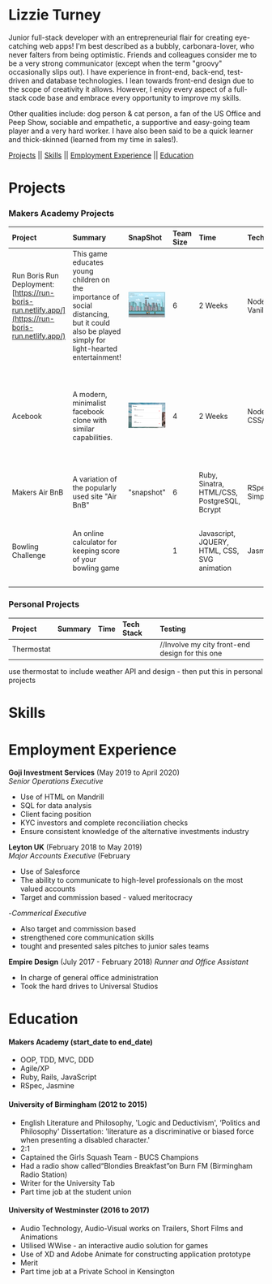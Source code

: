 # Lizzie Turney


Junior full-stack developer with an entrepreneurial flair for creating eye-catching web apps! I'm best described as a bubbly, carbonara-lover, who never falters from being optimistic. Friends and colleagues consider me to be a very strong communicator (except when the term "groovy" occasionally slips out). I have experience in front-end, back-end, test-driven and database technologies. I lean towards front-end design due to the scope of creativity it allows. However, I enjoy every aspect of a full-stack code base and embrace every opportunity to improve my skills.

Other qualities include: dog person & cat person, a fan of the US Office and Peep Show, sociable and empathetic, a supportive and easy-going team player and a very hard worker. I have also been said to be a quick learner and thick-skinned (learned from my time in sales!).

[Projects](#-projects) || [Skills](#-skills) || [Employment Experience](#-employment-experience) || [Education](#-education)


# Projects

### Makers Academy Projects ###
|Project|Summary|SnapShot|Team Size|Time|Tech Stack|Testing|Personal Highlights|
|:---|:---|:---|:---|:---|:---|:---|:---|
|Run Boris Run Deployment: [https://run-boris-run.netlify.app/](https://run-boris-run.netlify.app/) | This game educates young children on the importance of social distancing, but it could also be played simply for light-hearted entertainment!|<img src="./run_boris_run.png" width="100" height="50" /> |6|2 Weeks|Node, React, HTML5, Vanilla Javascript|Jasmine|
|Acebook| A modern, minimalist facebook clone with similar capabilities.| <img src="./acebook.png" width="100" height="50" />|4|2 Weeks|Node, React, Express, CSS/HTML, MongoDB| Cypress, Jest | Learning the popular javascript framework, Node, within the 2 weeks & being part of a fabulous team.|
|Makers Air BnB| A variation of the popularly used site "Air BnB"|"snapshot"|6|Ruby, Sinatra, HTML/CSS, PostgreSQL, Bcrypt |RSpec, Capybara, SimpleCov(formatting)|
|Bowling Challenge| An online calculator for keeping score of your bowling game| |1|Javascript, JQUERY, HTML, CSS, SVG animation|Jasmine|Loved experimenting with visuals and animation, especially SVG and JQUERY|

### Personal Projects ###

|Project|Summary|Time|Tech Stack|Testing|
|:---|:---|:---|:---|:---|
|Thermostat| | | |//Involve my city front-end design for this one|

 use thermostat to include weather API and design - then put this in personal projects


# Skills

# Employment Experience

**Goji Investment Services** (May 2019 to April 2020)    
*Senior Operations Executive*  
- Use of HTML on Mandrill
- SQL for data analysis
- Client facing position
- KYC investors and complete reconciliation checks
- Ensure consistent knowledge of the alternative investments industry

**Leyton UK** (February 2018 to May 2019)   
*Major Accounts Executive* (February
- Use of Salesforce
- The ability to communicate to high-level professionals on the most valued accounts
- Target and commission based - valued meritocracy

-*Commerical Executive*
- Also target and commission based
- strengthened core communication skills
- tought and presented sales pitches to junior sales teams

**Empire Design** (July 2017 - February 2018)
*Runner and Office Assistant*
- In charge of general office administration
- Took the hard drives to Universal Studios

# Education

#### Makers Academy (start_date to end_date)

- OOP, TDD, MVC, DDD
- Agile/XP
- Ruby, Rails, JavaScript
- RSpec, Jasmine

#### University of Birmingham (2012 to 2015)

- English Literature and Philosophy, 'Logic and Deductivism',  ‘Politics and Philosophy'
Dissertation: 'literature as a discriminative or biased force when presenting a disabled character.'
- 2:1
- Captained the Girls Squash Team - BUCS Champions
- Had a radio show called“Blondies Breakfast”on Burn FM (Birmingham Radio Station)
- Writer for the University Tab
- Part time job at the student union

#### University of Westminster (2016 to 2017)

- Audio Technology, Audio-Visual works on Trailers, Short Films and Animations
- Utilised WWise - an interactive audio solution for games
- Use of XD and Adobe Animate for constructing application prototype
- Merit
- Part time job at a Private School in Kensington
